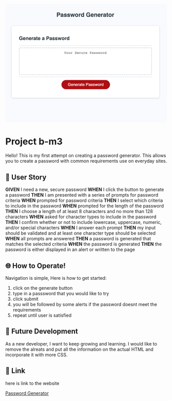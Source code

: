 ![Password Generator](./assets/images/Screenshot%202023-05-30%20at%206.41.45%20PM.png)

# Project b-m3

Hello! This is my first attempt on creating a password generator. This allows you to create a password with common requirements use on everyday sites.

## 🧠 User Story 

**GIVEN** I need a new, secure password
**WHEN** I click the button to generate a password
**THEN** I am presented with a series of prompts for password criteria
**WHEN** prompted for password criteria
**THEN** I select which criteria to include in the password
**WHEN** prompted for the length of the password
**THEN** I choose a length of at least 8 characters and no more than 128 characters
**WHEN** asked for character types to include in the password
**THEN** I confirm whether or not to include lowercase, uppercase, numeric, and/or special characters
**WHEN** I answer each prompt
**THEN** my input should be validated and at least one character type should be selected
**WHEN** all prompts are answered
**THEN** a password is generated that matches the selected criteria
**WHEN** the password is generated
**THEN** the password is either displayed in an alert or written to the page


## 🌐 How to Operate!

Navigation is simple, Here is how to get started:

1. click on the generate button
2. type in a passsword that you would like to try
3. click submit 
4. you will be followed by some alerts if the password doesnt meet the requirements 
5. repeat until user is satisfied 

## 🔮 Future Development

As a new developer, I want to keep growing and learning.
I would like to remove the alreats and put all the information on the actual HTML and incorporate it with more CSS. 


## 🔗 Link
here is link to the website

[Password Generator](https://ben-vegabond.github.io/b-m3/)